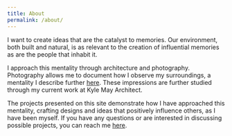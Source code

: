 ```yaml
---
title: About
permalink: /about/
---
```


I want to create ideas that are the catalyst to memories. Our environment, both built and natural, is as relevant to the creation of influential memories as are the people that inhabit it.

I approach this mentality through architecture and photography. Photography allows me to document how I observe my surroundings, a mentality I describe further [here](). These impressions are further studied through my current work at Kyle May Architect.

The projects presented on this site demonstrate how I have approached this mentality, crafting designs and ideas that positively influence others, as I have been myself. If you have any questions or are interested in discussing possible projects, you can reach me [here]().
